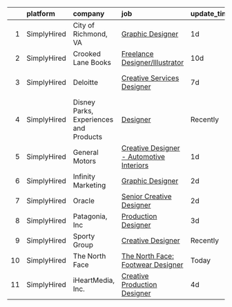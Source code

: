 

|    | platform    | company                                | job                                                                                                                                                    | update_time   | location                  |
|---:|:------------|:---------------------------------------|:-------------------------------------------------------------------------------------------------------------------------------------------------------|:--------------|:--------------------------|
|  1 | SimplyHired | City of Richmond, VA                   | [Graphic Designer](https://www.simplyhired.com/job/hXSimG8sTGj0yIxmNg1vWO5aSCKC8MWVUtxrIJLUl_GzvJtLRQ1XBQ?q=creative+designer)                         | 1d            | Richmond, VA              |
|  2 | SimplyHired | Crooked Lane Books                     | [Freelance Designer/Illustrator](https://www.simplyhired.com/job/7-oep-i_7yGCdk0DJ_OH2vzdbNj70sC1mFujxIhSI1Owd9RNnsIQkw?q=creative+designer)           | 10d           | Remote                    |
|  3 | SimplyHired | Deloitte                               | [Creative Services Designer](https://www.simplyhired.com/job/ID66WiVFIDfMQA0h0PKGl5UsLgAGuyWlnJ3lk9H53IMF5Qrvcn3SIQ?q=creative+designer)               | 7d            | Atlanta, GA +18 locations |
|  4 | SimplyHired | Disney Parks, Experiences and Products | [Designer](https://www.simplyhired.com/job/WhlI28szHC7BBtg9dSYJ6ZrvyArTnsUsn4roDp54CZeIsCclg5hK5g?q=creative+designer)                                 | Recently      | San Francisco, CA         |
|  5 | SimplyHired | General Motors                         | [Creative Designer - Automotive Interiors](https://www.simplyhired.com/job/UcEkCayzVN5cDziwMjxZHNHkfARyQXTCQ3Gasfs5SKcQ3TrHA1ouCQ?q=creative+designer) | 1d            | United States             |
|  6 | SimplyHired | Infinity Marketing                     | [Graphic Designer](https://www.simplyhired.com/job/j3lbgrJZmh3GN0LGBXgUgxVTq776M6UKYeyHfl98fFdEr8FcuRz3Cw?q=creative+designer)                         | 2d            | Remote                    |
|  7 | SimplyHired | Oracle                                 | [Senior Creative Designer](https://www.simplyhired.com/job/8gEWMbh46VGNFCEUeLAkE55df5uMM_Z0quS4mWoPdiHyWXNDil0_Fg?q=creative+designer)                 | 2d            | United States             |
|  8 | SimplyHired | Patagonia, Inc                         | [Production Designer](https://www.simplyhired.com/job/aK_En38_B28LkdhCjnrq4a-493VNoZ5C20_bTx6zdnIGJHDtuB_YKA?q=creative+designer)                      | 3d            | Remote                    |
|  9 | SimplyHired | Sporty Group                           | [Creative Designer](https://www.simplyhired.com/job/LY7JCYa7jfEKJtramIn8f8rGiBC5xWYp87PlYAQq79OYTJhTehLp0g?q=creative+designer)                        | Recently      | Remote                    |
| 10 | SimplyHired | The North Face                         | [The North Face: Footwear Designer](https://www.simplyhired.com/job/68NdHH-neLbXTC2lvwCDOKVNGAOkX3vSeOA7XA4obivT9XP3gxcnBQ?q=creative+designer)        | Today         | Denver, CO                |
| 11 | SimplyHired | iHeartMedia, Inc.                      | [Creative Production Designer](https://www.simplyhired.com/job/qKKWyZzGtfpWvG4fzOtrkrnL3UDbRMHzr5RheZItXd-qkh34dcOBJw?q=creative+designer)             | 4d            | Ohio                      |
